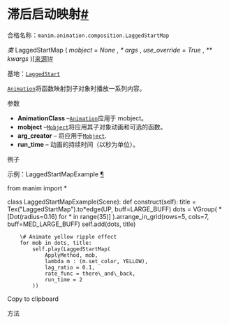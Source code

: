 # 滞后启动映射[#](#laggedstartmap "此标题的固定链接")

合格名称：`manim.animation.composition.LaggedStartMap`

_类_ LaggedStartMap ( _mobject = None_ , _\* args_ , _use_override = True_ , _\*\* kwargs_ )[\[来源\]](../_modules/manim/animation/composition.html#LaggedStartMap)[#](#manim.animation.composition.LaggedStartMap "此定义的固定链接")

基地：[`LaggedStart`](manim.animation.composition.LaggedStart.html#manim.animation.composition.LaggedStart "manim.animation.composition.LaggedStart")

[`Animation`](manim.animation.animation.Animation.html#manim.animation.animation.Animation "manim.animation.animation.Animation")将函数映射到子对象时播放一系列内容。

参数

- **AnimationClass** –[`Animation`](manim.animation.animation.Animation.html#manim.animation.animation.Animation "manim.animation.animation.Animation")应用于 mobject。
- **mobject** –[`Mobject`](manim.mobject.mobject.Mobject.html#manim.mobject.mobject.Mobject "manim.mobject.mobject.Mobject")将应用其子对象动画和可选的函数。
- **arg_creator** – 将应用于[`Mobject`](manim.mobject.mobject.Mobject.html#manim.mobject.mobject.Mobject "manim.mobject.mobject.Mobject").
- **run_time** – 动画的持续时间（以秒为单位）。

例子

示例：LaggedStartMapExample [¶](#laggedstartmapexample)

from manim import \*

class LaggedStartMapExample(Scene):
def construct(self):
title = Tex("LaggedStartMap").to*edge(UP, buff=LARGE_BUFF)
dots = VGroup(
\*\[Dot(radius=0.16) for * in range(35)\]
).arrange_in_grid(rows=5, cols=7, buff=MED_LARGE_BUFF)
self.add(dots, title)

        \# Animate yellow ripple effect
        for mob in dots, title:
            self.play(LaggedStartMap(
                ApplyMethod, mob,
                lambda m : (m.set_color, YELLOW),
                lag_ratio = 0.1,
                rate_func = there\_and\_back,
                run_time = 2
            ))

Copy to clipboard

方法
